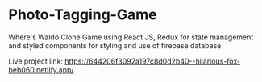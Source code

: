 # Photo-Tagging-Game
Where's Waldo Clone Game using React JS, Redux for state management and styled components for styling and use of firebase database.

Live project link: https://644206f3092a197c8d0d2b40--hilarious-fox-beb060.netlify.app/

